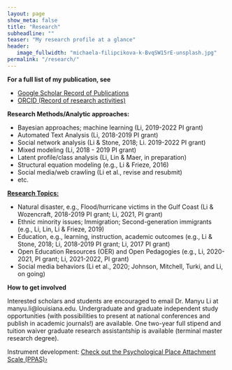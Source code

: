 ```yaml
---
layout: page
show_meta: false
title: "Research"
subheadline: ""
teaser: "My research profile at a glance"
header:
   image_fullwidth: "michaela-filipcikova-k-BvqSW15rE-unsplash.jpg"
permalink: "/research/"
---
```


**For a full list of my publication, see**
<ul>
<li><a href="https://scholar.google.com/citations?user=lU50KEgAAAAJ&amp;hl=en">Google Scholar Record of Publications</a></li>
<li><a href="https://orcid.org/0000-0002-8324-5868">ORCID (Record of research activities)</a></li>
</ul>

<p><strong>Research Methods/Analytic approaches:</strong></p>
<ul>
<li>Bayesian approaches; machine learning (Li, 2019-2022 PI grant)</li>
<li>Automated Text Analysis (Li, 2018-2019 PI grant)</li>
<li>Social network analysis (Li &amp; Stone, 2018; Li. 2019-2022 PI grant)</li>
<li>Mixed modeling (Li, 2018 - 2019 PI grant)</li>
<li>Latent profile/class analysis (Li, Lin &amp; Maer, in preparation)</li>
<li>Structural equation modeling (e.g., Li &amp; Frieze, 2016)</li>
<li>Social media/web crawling (Li et al., revise and resubmit)</li>
<li>etc.</li>
</ul>
<p><span style="text-decoration: underline;"><strong>Research Topics:</strong></span></p>
<ul>
<li>Natural disaster, e.g., Flood/hurricane victims in the Gulf Coast (Li &amp; Wozencraft, 2018-2019 PI grant; Li, 2021, PI grant)</li>
<li>Ethnic minority issues; Immigration; Second-generation immigrants (e.g., Li, Lin, Li &amp; Frieze, 2019)</li>
<li>Education, e.g., learning, instruction, academic outcomes (e.g., Li &amp; Stone, 2018; Li, 2018-2019 PI grant; Li, 2017 PI grant)</li>
<li>Open Education Resources (OER) and Open Pedagogies (e.g., Li, 2020-2021, PI grant; Li, 2021-2022, PI grant)</li>
<li>Social media behaviors (Li et al., 2020; Johnson, Mitchell, Turki, and Li, on going)</li>
</ul>
<p><strong>How to get involved</strong></p>
<p>Interested scholars and students are encouraged to email Dr. Manyu Li at manyu.li@louisiana.edu. Undergraduate and graduate independent study opportunities (with possibilities to present at national conferences and publish in academic journals!) are available. One two-year full stipend and tuition waiver graduate research assistantship is available (terminal master research degree).</p>


Instrument development:
<a class="radius button small" href="{{ site.url }}{{ site.baseurl }}/research/ppas">Check out the Psychological Place Attachment Scale (PPAS)›</a>

